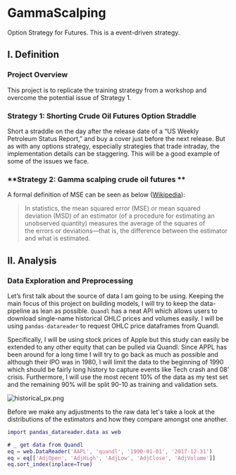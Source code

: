 # GammaScalping
Option Strategy for Futures. This is a event-driven strategy.

## I. Definition
### **Project Overview**
This project is to replicate the training strategy from a workshop and overcome the potential issue of Strategy 1.

### **Strategy 1: Shorting Crude Oil Futures Option Straddle**
Short a straddle on the day after the release date of a “US Weekly Petroleum Status Report,” and buy a cover just before the next release. But as with any options strategy, especially strategies that trade intraday, the implementation details can be staggering. This will be a good example of some of the issues we face.

### **Strategy 2: Gamma scalping crude oil futures **
A formal definition of MSE can be seen as below ([Wikipedia](https://en.wikipedia.org/wiki/Mean_squared_error)):

> In statistics, the mean squared error (MSE) or mean squared deviation (MSD) of an estimator (of a procedure for estimating an unobserved quantity) measures the average of the squares of the errors or deviations—that is, the difference between the estimator and what is estimated.

## II. Analysis
### Data Exploration and Preprocessing

Let’s first talk about the source of data I am going to be using. Keeping the main focus of this project on building models, I will try to keep the data-pipeline as lean as possible. ```Quandl``` has a neat API which allows users to download single-name historical OHLC prices and volumes easily. I will be using ```pandas-datareader``` to request OHLC price dataframes from Quandl.

Specifically, I will be using stock prices of Apple but this study can easily be extended to any other equity that can be pulled via Quandl. Since APPL has been around for a long time I will try to go back as much as possible and although their IPO was in 1980, I will limit the data to the beginning of 1990 which should be fairly long history to capture events like Tech crash and 08’ crisis. Furthermore, I will use the most recent 10% of the data as my test set and the remaining 90% will be split 90-10 as training and validation sets.

![historical_px.png](./assets/historical_px.png)

Before we make any adjustments to the raw data let's take a look at the distributions of the estimators and how they compare amongst one another.

```Matlab
import pandas_datareader.data as web

# _ get data from Quandl
eq = web.DataReader('AAPL', 'quandl', '1990-01-01', '2017-12-31')
eq = eq[['AdjOpen', 'AdjHigh', 'AdjLow', 'AdjClose', 'AdjVolume']]
eq.sort_index(inplace=True)
